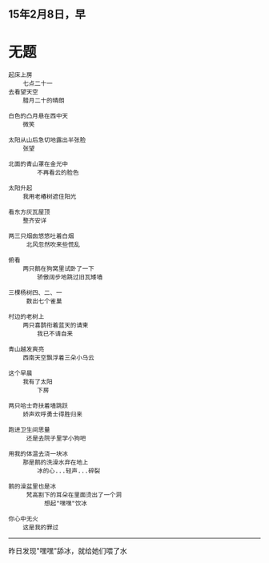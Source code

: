 ## 15年2月8日，早

# 无题

	起床上房
		七点二十一
	去看望天空
		腊月二十的晴朗
	
	白色的凸月悬在西中天
		微笑
	
	太阳从山后急切地露出半张脸
		张望
	
	北面的青山罩在金光中
			不再看云的脸色
	
	太阳升起
		我用老椿树遮住阳光	          
	
	看东方灰瓦屋顶
		整齐安详

	两三只烟囱悠悠吐着白烟
	     北风忽然吹来些慌乱
	
	俯看
		两只鹅在狗窝里试卧了一下
	    	骄傲阔步地跳过旧瓦矮墙
	
	三棵杨树四、二、一
	     数出七个雀巢
	     	
	村边的老树上
		两只喜鹊衔着蓝天的请柬
			我已不请自来

	青山越发爽亮
		西南天空飘浮着三朵小乌云
			
	这个早晨
		我有了太阳	
			下房
	
	两只哈士奇扶着墙跳跃
		娇声欢呼勇士得胜归来
				
	跑进卫生间思量
	     还是去院子里学小狗吧
	
	用我的体温去浇一块冰
		那是鹅的洗澡水弃在地上
			冰的心...轻声...碎裂
	
	鹅的澡盆里也是冰
	     梵高割下的耳朵在里面烫出了一个洞
	          想起"嘿嘿"饮冰

	你心中无火
		这是我的罪过

---
昨日发现"嘿嘿"舔冰，就给她们喂了水
